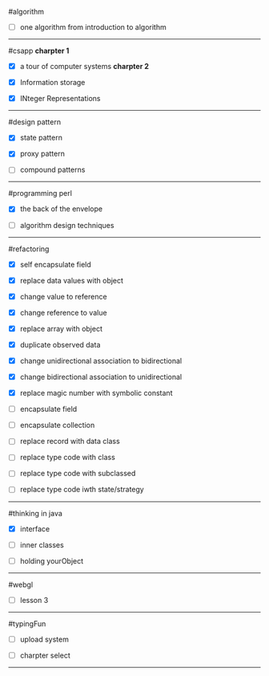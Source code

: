 #algorithm
* [ ] one algorithm from introduction to algorithm


---
#csapp
**charpter 1**
* [x]  a tour of computer systems
**charpter 2**
* [x] Information storage
* [x] INteger Representations


---
#design pattern

* [x] state pattern
* [x] proxy pattern
* [ ] compound patterns


---
#programming perl

* [x] the back of the envelope
* [ ] algorithm design techniques


---
#refactoring

* [x] self encapsulate field
* [x] replace data values with object
* [x] change value to reference
* [x] change reference to value
* [x] replace array with object
* [x] duplicate observed data
* [x] change unidirectional association to bidirectional
* [x] change bidirectional association to unidirectional
* [x] replace magic number with symbolic constant
* [ ] encapsulate field
* [ ] encapsulate collection
* [ ] replace record with data class
* [ ] replace type code with class
* [ ] replace type code with subclassed
* [ ] replace type code iwth state/strategy


---
#thinking in java

* [x] interface
* [ ] inner classes
* [ ] holding yourObject


---
#webgl
* [ ] lesson 3


---
#typingFun
* [ ] upload system
* [ ] charpter select


---
